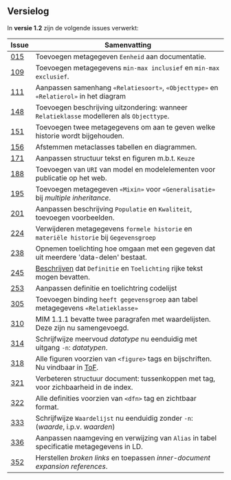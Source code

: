 ## Versielog

In **versie 1.2** zijn de volgende issues verwerkt:

| Issue                                                           | Samenvatting                                                                              |
|-----------------------------------------------------------------|-------------------------------------------------------------------------------------------|
| [015](https://github.com/Geonovum/MIM-Werkomgeving/issues/15)   | Toevoegen metagegeven `Eenheid` aan documentatie.                                         |
| [109](https://github.com/Geonovum/MIM-Werkomgeving/issues/109)  | Toevoegen metagegevens `min-max inclusief` en `min-max exclusief`.                        |
| [111](https://github.com/Geonovum/MIM-Werkomgeving/issues/111)  | Aanpassen samenhang `«Relatiesoort»`, `«Objecttype»` en `«Relatierol»` in het diagram     |
| [148](https://github.com/Geonovum/MIM-Werkomgeving/issues/148)  | Toevoegen beschrijving uitzondering: wanneer `Relatieklasse` modelleren als `Objecttype`. |
| [151](https://github.com/Geonovum/MIM-Werkomgeving/issues/151)  | Toevoegen twee metagegevens om aan te geven welke historie wordt bijgehouden.             |
| [156](https://github.com/Geonovum/MIM-Werkomgeving/issues/156)  | Afstemmen metaclasses tabellen en diagrammen.                                             |
| [171](https://github.com/Geonovum/MIM-Werkomgeving/issues/171)  | Aanpassen structuur tekst en figuren m.b.t. `Keuze`                                       |
| [188](https://github.com/Geonovum/MIM-Werkomgeving/issues/188)  | Toevoegen van `URI` van model en modelelementen voor publicatie op het web.               |
| [195](https://github.com/Geonovum/MIM-Werkomgeving/issues/195)  | Toevoegen metagegeven `«Mixin»` voor `«Generalisatie»` bij _multiple inheritance_.        |
| [201](https://github.com/Geonovum/MIM-Werkomgeving/issues/201)  | Aanpassen beschrijving `Populatie` en `Kwaliteit`, toevoegen voorbeelden.                 | 
| [224](https://github.com/Geonovum/MIM-Werkomgeving/issues/224)  | Verwijderen metagegevens `formele historie` en `materiële historie` bij `Gegevensgroep`   |
| [238](https://github.com/Geonovum/MIM-Werkomgeving/issues/238)  | Opnemen toelichting hoe omgaan met een gegeven dat uit meerdere 'data-delen' bestaat.     | 
| [245](https://github.com/Geonovum/MIM-Werkomgeving/issues/245)  | [Beschrijven](#waardebereik) dat `Definitie` en `Toelichting` rijke tekst mogen bevatten. | 
| [253](https://github.com/Geonovum/MIM-Werkomgeving/issues/253)  | Aanpassen definitie en toelichtring codelijst                                             |
| [305](https://github.com/Geonovum/MIM-Werkomgeving/issues/305)  | Toevoegen binding `heeft gegevensgroep` aan tabel metagegevens `«Relatieklasse»`          |
| [310](https://github.com/Geonovum/MIM-Werkomgeving/issues/310)  | MIM 1.1.1 bevatte twee paragrafen met waardelijsten. Deze zijn nu samengevoegd.           |
| [314](https://github.com/Geonovum/MIM-Werkomgeving/issues/314)  | Schrijfwijze meervoud _datatype_ nu eenduidig met uitgang `-n`: _datatypen_.              |
| [318](https://github.com/Geonovum/MIM-Werkomgeving/issues/318)  | Alle figuren voorzien van `<figure>` tags en bijschriften. Nu vindbaar in [ToF](#tof).    |
| [321](https://github.com/Geonovum/MIM-Werkomgeving/issues/321)  | Verbeteren structuur document: tussenkoppen met tag, voor zichbaarheid in de index.       |
| [322](https://github.com/Geonovum/MIM-Werkomgeving/issues/322)  | Alle definities voorzien van `<dfn>` tag en zichtbaar format.                             |
| [333](https://github.com/Geonovum/MIM-Werkomgeving/issues/333)  | Schrijfwijze `Waardelijst` nu eenduidig zonder `-n`: (_waarde_, i.p.v. _waarden_)         |
| [336](https://github.com/Geonovum/MIM-Werkomgeving/issues/336)  | Aanpassen naamgeving en verwijzing van `Alias` in tabel specificatie metagegevens in LD.  |
| [352](https://github.com/Geonovum/MIM-Werkomgeving/issues/352)  | Herstellen _broken links_ en toepassen _inner-document expansion references_.             |

<!-- missing from: "Verwerkt in documentatie" -->

<!-- #190 Keuze tussen realtiesoorten (use case 5)
#317 Constraints toestaan op alle modelelementen
#358 Pas voor interne referenties in dhet document respec's inner document expansion toe -->



<!-- missing from: "Done" -->

<!-- #283 betekenigs `heeft Datatype`
#285 verkorte naam `heeft enumeratiewaarde`
#286 consistentie naamgeving `keuzeattribuut` en `keuzerelatiedoel`
#288 transformatie `Indicatie abstract object` te strikt (zie: 378)
#289 betekenis `mim:locatie` niet consistent doorgevoerd
#342 URI van model en modelementen voor publicatie op het web
#365	UML-aanpassingen controleren in LD
#370 Aanpassing figuur: Keuze tussen attribuutsoorten binnen een attribuutsoort
#375 Relatietype `Gedeeld` of `Compositie`
#377 Abstract Objecttype en Generalisatie
#378 Toepassing `Indicatie abstract object`. (zie:288)
#385 Opnemen defaultwaarden `heeft tijlijn geldigheid` en `heeft tijdlijn registratie`.
#387 Aanpassing toelichting Identificatie modelelement
#388 Toepassing `Basis-URI` opnemen.
#389 Definitie en toelichting mogen rijke tekst bevatten(zie: 245 en 483)
#390 (zie: 388)
#391 Consistente schrijfwijze waardes van metagegevens
#425 Aanpassen definitie `Modelelement`
#427 Aanpassen definitie `Object`
#428 Aanpassen definitie `Gegeven`
#430 (zie: 431)
#431 Eenduidige beschrijving van packagetypen
#432 (zie: 431)
#445 Aanpassen metagegeven `Datatype`
#446 Aanpassen tekst metagegeven `Profielspecificatie` (zie: 376)
#448 Aanpassen toelichting metagegeven `Eenheid`.
#449 Aanvullen toepassing min-max (zie: 109)
#450 Toevoegen metagegeven `bevat modelelement`.
#478 Update MIM-LD metagegevens tijdlijn.
#480 Update MIM-LD metagegeven `URI` en gerelateerde metagegevens.
#481 Update MIM-LD metagegeven `mixin`
#482 Update MIM-LD metagegevens `formele historie` en `materiële historie` verwijderd.
#483 Update MIM-LD rijke tekst voor definitie en toelichting.
#507 Aanpassen kardinaliteit metagegeven `Mixin` naar `1`. -->



<!-- Tekstuele aanpassingen zonder inhoudelijke consequenties -->

<!-- #282 [redactioneel] spelling/schrijfwijze
#367 [redactioneel] Tekstsuggestie
#368 [redactioneel] Refereren naar juiste paragraaf
#371 [redactioneel] Referentie naar use cases opnemen
#374	[redactioneel] Voorbeeld aanpassen
#379 [redactioneel] Typefout
#386 [redactioneel] verouderde metadata m.b.t. historie weghalen (zie: 224)
#393 [redactioneel] link aanpassen
#396 [redactioneel] zin aanpassen
#397 [redactioneel] formatting noot
#402 [redactioneel] schrijfwijze relatiemodelleringstype met of zonder s schrijven
#408 [redactioneel]
#413 [redactioneel]
#415 [redactioneel]
#416 [redactioneel]
#419 [redactioneel]
#420 [redactioneel]
#422 [redactioneel]
#423 [redactioneel]
#426 [redactioneel]
#437	[redactioneel]
#439 [redactioneel]
#440 [redactioneel]
#456 [redactioneel] aansluiten hoofstukken onderling (zie: 454, 452)
#457 [redactioneel] 
#462 [redactioneel]
#463 [redactioneel]
#465 [redactioneel]
#467 [redactioneel] (zie: 111)
#468 [redactioneel]
#469 [redactioneel]
#470 [redactioneel]  -->



<!-- Afgewezen issues: niet opnemen in versielog -->

<!-- #376 [geen wijziging] Profielspecificatie, geen voorbeeld beschikbaar
#380 [geen wijziging] Naamgeving metagegeven `Eenheid`.
#405 [geen wijziging]
#444 [geen wijziging]
#460 [geen wijziging] -->